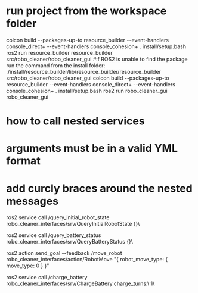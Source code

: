 # run project from the workspace folder

colcon build --packages-up-to resource_builder --event-handlers console_direct+ --event-handlers console_cohesion+
. install/setup.bash
ros2 run resource_builder resource_builder src/robo_cleaner/robo_cleaner_gui
#if ROS2 is unable to find the package run the command from the install folder:
./install/resource_builder/lib/resource_builder/resource_builder src/robo_cleaner/robo_cleaner_gui
colcon build --packages-up-to resource_builder --event-handlers console_direct+ --event-handlers console_cohesion+
. install/setup.bash
ros2 run robo_cleaner_gui robo_cleaner_gui


# how to call nested services
# arguments must be in a valid YML format
# add curcly braces around the nested messages

ros2 service call /query_initial_robot_state robo_cleaner_interfaces/srv/QueryInitialRobotState {}\

ros2 service call /query_battery_status robo_cleaner_interfaces/srv/QueryBatteryStatus {}\

ros2 action send_goal --feedback /move_robot robo_cleaner_interfaces/action/RobotMove "{ robot_move_type: { move_type: 0 } }"

ros2 service call /charge_battery robo_cleaner_interfaces/srv/ChargeBattery charge_turns:\ 1\